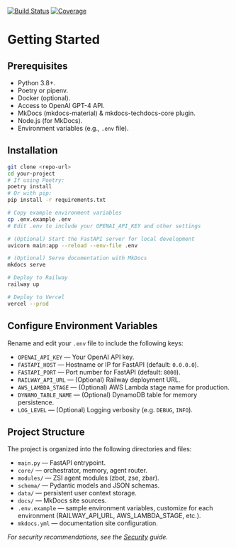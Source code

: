 [![Build Status](https://img.shields.io/github/actions/workflow/status/your-org/your-repo/ci.yml)](https://github.com/your-org/your-repo/actions)
[![Coverage](https://img.shields.io/codecov/c/gh/your-org/your-repo)](https://codecov.io/gh/your-org/your-repo)

# Getting Started

## Prerequisites
- Python 3.8+.
- Poetry or pipenv.
- Docker (optional).
- Access to OpenAI GPT-4 API.
- MkDocs (mkdocs-material) & mkdocs-techdocs-core plugin.
- Node.js (for MkDocs).
- Environment variables (e.g., `.env` file).

## Installation
```bash
git clone <repo-url>
cd your-project
# If using Poetry:
poetry install
# Or with pip:
pip install -r requirements.txt

# Copy example environment variables
cp .env.example .env
# Edit .env to include your OPENAI_API_KEY and other settings

# (Optional) Start the FastAPI server for local development
uvicorn main:app --reload --env-file .env

# (Optional) Serve documentation with MkDocs
mkdocs serve

# Deploy to Railway
railway up

# Deploy to Vercel
vercel --prod
```

## Configure Environment Variables
Rename and edit your `.env` file to include the following keys:

- `OPENAI_API_KEY` — Your OpenAI API key.
- `FASTAPI_HOST` — Hostname or IP for FastAPI (default: `0.0.0.0`).
- `FASTAPI_PORT` — Port number for FastAPI (default: `8000`).
- `RAILWAY_API_URL` — (Optional) Railway deployment URL.
- `AWS_LAMBDA_STAGE` — (Optional) AWS Lambda stage name for production.
- `DYNAMO_TABLE_NAME` — (Optional) DynamoDB table for memory persistence.
- `LOG_LEVEL` — (Optional) Logging verbosity (e.g. `DEBUG`, `INFO`).

## Project Structure
The project is organized into the following directories and files:
- `main.py` — FastAPI entrypoint.
- `core/` — orchestrator, memory, agent router.
- `modules/` — ZSI agent modules (zbot, zse, zbar).
- `schema/` — Pydantic models and JSON schemas.
- `data/` — persistent user context storage.
- `docs/` — MkDocs site sources.
- `.env.example` — sample environment variables, customize for each environment (RAILWAY_API_URL, AWS_LAMBDA_STAGE, etc.).
- `mkdocs.yml` — documentation site configuration.

_For security recommendations, see the [Security](security.md) guide._
